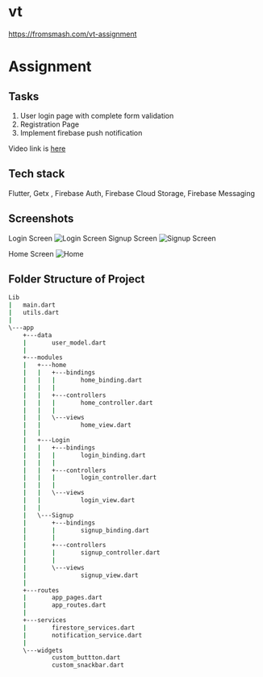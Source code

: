 # vt
https://fromsmash.com/vt-assignment


# Assignment
## Tasks
1. User login page with complete form validation
2. Registration Page
3. Implement firebase push notification

 Video link is [here](https://youtu.be/NITSqb2wJ5Y)

## Tech stack
  Flutter, Getx , Firebase Auth, Firebase Cloud Storage, Firebase Messaging

## Screenshots
Login Screen
 ![Login Screen](https://github.com/ashish88pal/vt_assignment/blob/d14ef44d5d1456df99a62e6ea823f9ff2887dca3/screenshots/login.png?raw=true)
Signup Screen
  ![Signup Screen](https://github.com/ashish88pal/vt_assignment/blob/d14ef44d5d1456df99a62e6ea823f9ff2887dca3/screenshots/signup.png?raw=true)

Home Screen
  ![Home](https://github.com/ashish88pal/vt_assignment/blob/d14ef44d5d1456df99a62e6ea823f9ff2887dca3/screenshots/home.png?raw=true)













## Folder Structure of Project
```bash
Lib
|   main.dart
|   utils.dart
|
\---app
    +---data
    |       user_model.dart
    |
    +---modules
    |   +---home
    |   |   +---bindings
    |   |   |       home_binding.dart
    |   |   |
    |   |   +---controllers
    |   |   |       home_controller.dart
    |   |   |
    |   |   \---views
    |   |           home_view.dart
    |   |
    |   +---Login
    |   |   +---bindings
    |   |   |       login_binding.dart
    |   |   |
    |   |   +---controllers
    |   |   |       login_controller.dart
    |   |   |
    |   |   \---views
    |   |           login_view.dart
    |   |
    |   \---Signup
    |       +---bindings
    |       |       signup_binding.dart
    |       |
    |       +---controllers
    |       |       signup_controller.dart
    |       |
    |       \---views
    |               signup_view.dart
    |
    +---routes
    |       app_pages.dart
    |       app_routes.dart
    |
    +---services
    |       firestore_services.dart
    |       notification_service.dart
    |
    \---widgets
            custom_buttton.dart
            custom_snackbar.dart
```